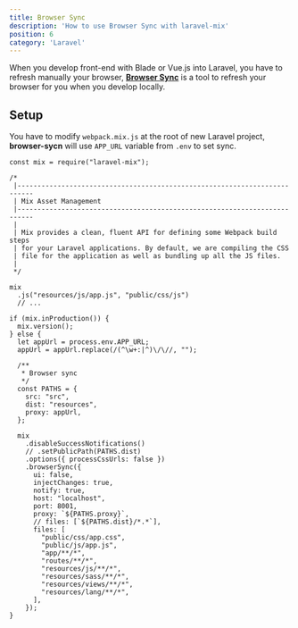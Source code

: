 ```yaml
---
title: Browser Sync
description: 'How to use Browser Sync with laravel-mix'
position: 6
category: 'Laravel'
---
```


When you develop front-end with Blade or Vue.js into Laravel, you have to refresh manually your browser, [**Browser Sync**](https://browsersync.io) is a tool to refresh your browser for you when you develop locally.

## Setup

You have to modify `webpack.mix.js` at the root of new Laravel project, **browser-sycn** will use `APP_URL` variable from `.env` to set sync.

```js[webpack.config.js]
const mix = require("laravel-mix");

/*
 |--------------------------------------------------------------------------
 | Mix Asset Management
 |--------------------------------------------------------------------------
 |
 | Mix provides a clean, fluent API for defining some Webpack build steps
 | for your Laravel applications. By default, we are compiling the CSS
 | file for the application as well as bundling up all the JS files.
 |
 */

mix
  .js("resources/js/app.js", "public/css/js")
  // ...

if (mix.inProduction()) {
  mix.version();
} else {
  let appUrl = process.env.APP_URL;
  appUrl = appUrl.replace(/(^\w+:|^)\/\//, "");

  /**
   * Browser sync
   */
  const PATHS = {
    src: "src",
    dist: "resources",
    proxy: appUrl,
  };

  mix
    .disableSuccessNotifications()
    // .setPublicPath(PATHS.dist)
    .options({ processCssUrls: false })
    .browserSync({
      ui: false,
      injectChanges: true,
      notify: true,
      host: "localhost",
      port: 8001,
      proxy: `${PATHS.proxy}`,
      // files: [`${PATHS.dist}/*.*`],
      files: [
        "public/css/app.css",
        "public/js/app.js",
        "app/**/*",
        "routes/**/*",
        "resources/js/**/*",
        "resources/sass/**/*",
        "resources/views/**/*",
        "resources/lang/**/*",
      ],
    });
}
```
